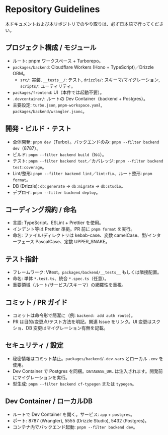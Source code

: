 # Repository Guidelines

本ドキュメントおよび本リポジトリでのやり取りは、必ず日本語で行ってください。

## プロジェクト構成 / モジュール
- ルート: pnpm ワークスペース + Turborepo。
- `packages/backend`: Cloudflare Workers (Hono + TypeScript)／Drizzle ORM。
  - `src/`: 実装, `__tests__/`: テスト, `drizzle/`: スキーマ/マイグレーション, `scripts/`: ユーティリティ。
- `packages/frontend`: UI（本件では起動不要）。
- `.devcontainer/`: ルートの Dev Container（backend + Postgres）。
- 主要設定: `turbo.json`, `pnpm-workspace.yaml`, `packages/backend/wrangler.jsonc`。

## 開発・ビルド・テスト
- 全体開発: `pnpm dev`（Turbo）。バックエンドのみ: `pnpm --filter backend dev`（8787）。
- ビルド: `pnpm --filter backend build`（tsc）。
- テスト: `pnpm --filter backend test`／カバレッジ: `pnpm --filter backend test:coverage`。
- Lint/整形: `pnpm --filter backend lint`／`lint:fix`、ルート整形: `pnpm format`。
- DB (Drizzle): `db:generate` → `db:migrate` → `db:studio`。
- デプロイ: `pnpm --filter backend deploy`。

## コーディング規約 / 命名
- 言語: TypeScript。ESLint + Prettier を使用。
- インデント等は Prettier 準拠。PR 前に `pnpm format` を実行。
- 命名: ファイル/ディレクトリは kebab-case、変数 camelCase、型/インターフェース PascalCase、定数 UPPER_SNAKE。

## テスト指針
- フレームワーク: Vitest。`packages/backend/__tests__` もしくは隣接配置。
- 命名: 単体 `*.test.ts`、統合 `*.spec.ts`（任意）。
- 重要領域（ルート/サービス/スキーマ）の網羅性を重視。

## コミット / PR ガイド
- コミットは命令形で簡潔に（例: `backend: add auth route`）。
- PR は目的/変更点/テスト方法を明記。関連 Issue をリンク。UI 変更はスクショ、DB 変更はマイグレーション有無を記載。

## セキュリティ / 設定
- 秘密情報はコミット禁止。`packages/backend/.dev.vars` とローカル `.env` を使用。
- Dev Container で Postgres を同梱。`DATABASE_URL` は注入されます。開発前にマイグレーションを実行。
- 型生成: `pnpm --filter backend cf-typegen` または `typegen`。

## Dev Container / ローカルDB
- ルートで Dev Container を開く。サービス: `app` + `postgres`。
- ポート: 8787 (Wrangler), 5555 (Drizzle Studio), 5432 (Postgres)。
- コンテナ内でバックエンド起動: `pnpm --filter backend dev`。
